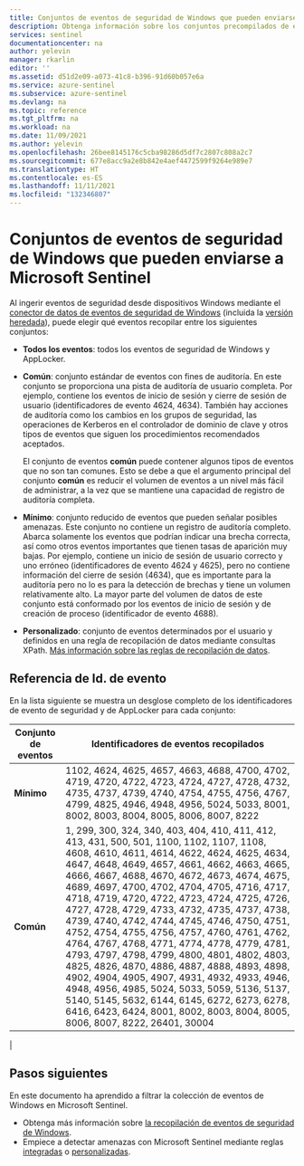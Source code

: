```yaml
---
title: Conjuntos de eventos de seguridad de Windows que pueden enviarse a Microsoft Sentinel
description: Obtenga información sobre los conjuntos precompilados de eventos de seguridad de Windows que puede recopilar y transmitir desde los sistemas de Windows al área de trabajo de Microsoft Sentinel.
services: sentinel
documentationcenter: na
author: yelevin
manager: rkarlin
editor: ''
ms.assetid: d51d2e09-a073-41c8-b396-91d60b057e6a
ms.service: azure-sentinel
ms.subservice: azure-sentinel
ms.devlang: na
ms.topic: reference
ms.tgt_pltfrm: na
ms.workload: na
ms.date: 11/09/2021
ms.author: yelevin
ms.openlocfilehash: 26bee8145176c5cba98286d5df7c2807c808a2c7
ms.sourcegitcommit: 677e8acc9a2e8b842e4aef4472599f9264e989e7
ms.translationtype: HT
ms.contentlocale: es-ES
ms.lasthandoff: 11/11/2021
ms.locfileid: "132346807"
---
```

# <a name="windows-security-event-sets-that-can-be-sent-to-microsoft-sentinel"></a>Conjuntos de eventos de seguridad de Windows que pueden enviarse a Microsoft Sentinel

Al ingerir eventos de seguridad desde dispositivos Windows mediante el [conector de datos de eventos de seguridad de Windows](data-connectors-reference.md#windows-security-events-via-ama) (incluida la [versión heredada](data-connectors-reference.md#security-events-via-legacy-agent-windows)), puede elegir qué eventos recopilar entre los siguientes conjuntos:

- **Todos los eventos**: todos los eventos de seguridad de Windows y AppLocker.

- **Común**: conjunto estándar de eventos con fines de auditoría. En este conjunto se proporciona una pista de auditoría de usuario completa. Por ejemplo, contiene los eventos de inicio de sesión y cierre de sesión de usuario (identificadores de evento 4624, 4634). También hay acciones de auditoría como los cambios en los grupos de seguridad, las operaciones de Kerberos en el controlador de dominio de clave y otros tipos de eventos que siguen los procedimientos recomendados aceptados.

    El conjunto de eventos **común** puede contener algunos tipos de eventos que no son tan comunes.  Esto se debe a que el argumento principal del conjunto **común** es reducir el volumen de eventos a un nivel más fácil de administrar, a la vez que se mantiene una capacidad de registro de auditoría completa.

- **Mínimo**: conjunto reducido de eventos que pueden señalar posibles amenazas. Este conjunto no contiene un registro de auditoría completo. Abarca solamente los eventos que podrían indicar una brecha correcta, así como otros eventos importantes que tienen tasas de aparición muy bajas. Por ejemplo, contiene un inicio de sesión de usuario correcto y uno erróneo (identificadores de evento 4624 y 4625), pero no contiene información del cierre de sesión (4634), que es importante para la auditoría pero no lo es para la detección de brechas y tiene un volumen relativamente alto. La mayor parte del volumen de datos de este conjunto está conformado por los eventos de inicio de sesión y de creación de proceso (identificador de evento 4688).

- **Personalizado**: conjunto de eventos determinados por el usuario y definidos en una regla de recopilación de datos mediante consultas XPath. [Más información sobre las reglas de recopilación de datos](../azure-monitor/agents/data-collection-rule-azure-monitor-agent.md#limit-data-collection-with-custom-xpath-queries).

## <a name="event-id-reference"></a>Referencia de Id. de evento

En la lista siguiente se muestra un desglose completo de los identificadores de evento de seguridad y de AppLocker para cada conjunto:

| Conjunto de eventos | Identificadores de eventos recopilados |
| --- | --- |
| **Mínimo** | 1102, 4624, 4625, 4657, 4663, 4688, 4700, 4702, 4719, 4720, 4722, 4723, 4724, 4727, 4728, 4732, 4735, 4737, 4739, 4740, 4754, 4755, 4756, 4767, 4799, 4825, 4946, 4948, 4956, 5024, 5033, 8001, 8002, 8003, 8004, 8005, 8006, 8007, 8222 |
| **Común** | 1, 299, 300, 324, 340, 403, 404, 410, 411, 412, 413, 431, 500, 501, 1100, 1102, 1107, 1108, 4608, 4610, 4611, 4614, 4622, 4624, 4625, 4634, 4647, 4648, 4649, 4657, 4661, 4662, 4663, 4665, 4666, 4667, 4688, 4670, 4672, 4673, 4674, 4675, 4689, 4697, 4700, 4702, 4704, 4705, 4716, 4717, 4718, 4719, 4720, 4722, 4723, 4724, 4725, 4726, 4727, 4728, 4729, 4733, 4732, 4735, 4737, 4738, 4739, 4740, 4742, 4744, 4745, 4746, 4750, 4751, 4752, 4754, 4755, 4756, 4757, 4760, 4761, 4762, 4764, 4767, 4768, 4771, 4774, 4778, 4779, 4781, 4793, 4797, 4798, 4799, 4800, 4801, 4802, 4803, 4825, 4826, 4870, 4886, 4887, 4888, 4893, 4898, 4902, 4904, 4905, 4907, 4931, 4932, 4933, 4946, 4948, 4956, 4985, 5024, 5033, 5059, 5136, 5137, 5140, 5145, 5632, 6144, 6145, 6272, 6273, 6278, 6416, 6423, 6424, 8001, 8002, 8003, 8004, 8005, 8006, 8007, 8222, 26401, 30004 |
|

## <a name="next-steps"></a>Pasos siguientes

En este documento ha aprendido a filtrar la colección de eventos de Windows en Microsoft Sentinel.

- Obtenga más información sobre [la recopilación de eventos de seguridad de Windows](connect-windows-security-events.md).
- Empiece a detectar amenazas con Microsoft Sentinel mediante reglas [integradas](detect-threats-built-in.md) o [personalizadas](detect-threats-custom.md).
